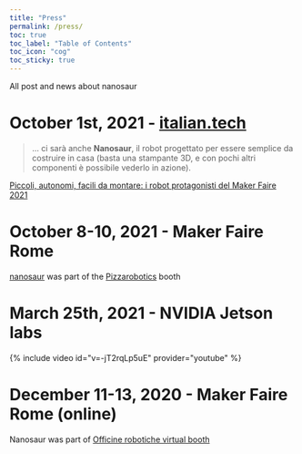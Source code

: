 ```yaml
---
title: "Press"
permalink: /press/
toc: true
toc_label: "Table of Contents"
toc_icon: "cog"
toc_sticky: true
---
```


All post and news about nanosaur

# October 1st, 2021 - [italian.tech](https://www.italian.tech)

> ... ci sarà anche **Nanosaur**, il robot progettato per essere semplice da costruire in casa (basta una stampante 3D, e con pochi altri componenti è possibile vederlo in azione).

[Piccoli, autonomi, facili da montare: i robot protagonisti del Maker Faire 2021](https://www.italian.tech/dossier/cronache-dal-futuro/2021/10/01/news/robotics_maker_faire_2021_roma-319694938/)

# October 8-10, 2021 - Maker Faire Rome

[nanosaur](https://makerfairerome.eu/it/espositori/?edition=2021&exhibit=200208) was part of the [Pizzarobotics](https://pizzarobotics.org) booth

# March 25th, 2021 - NVIDIA Jetson labs

{% include video id="v=-jT2rqLp5uE" provider="youtube" %}

# December 11-13, 2020 - Maker Faire Rome (online)

Nanosaur was part of [Officine robotiche virtual booth](https://makerfairerome.eu/it/espositori/?edition=2020&exhibit=3409)

